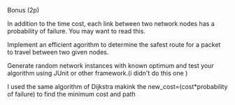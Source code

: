 Bonus (2p)

In addition to the time cost, each link between two network nodes has a probability of failure. You may want to read this.

Implement an efficient agorithm to determine the safest route for a packet to travel between two given nodes.

Generate random network instances with known optimum and test your algorithm using JUnit or other framework.(i didn't do this one )

I used the same algorithm of Dijkstra makink the new_cost=(cost*probability of failure) to find the minimum cost and path
